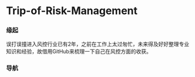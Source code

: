 # Trip-of-Risk-Management
### 缘起
误打误撞进入风控行业已有2年，之前在工作上太过匆忙，未来得及好好整理专业知识和经验，故借用GitHub来梳理一下自己在风控方面的收获。
### 导航

